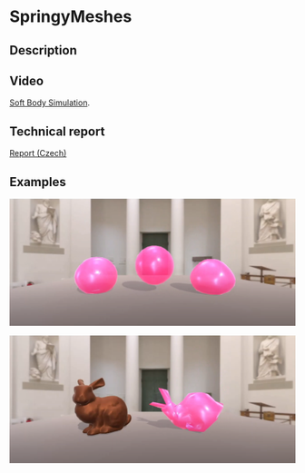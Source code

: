 # SpringyMeshes

## Description

## Video
[Soft Body Simulation](https://youtu.be/bviy2VOBAxE).

## Technical report
[Report (Czech)](Report/report.pdf)

## Examples
![Ball](/Images/im1.PNG)

![Bunny](/Images/im2.PNG)
